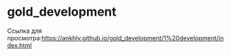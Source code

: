 # gold_development  
Ссылка для просмотра:https://ankhly.github.io/gold_development/1%20development/index.html
